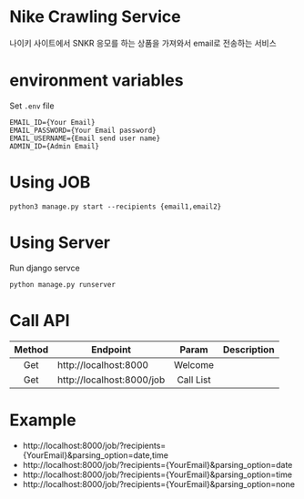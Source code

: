 # Nike Crawling Service
나이키 사이트에서 SNKR 응모를 하는 상품을 가져와서 email로 전송하는 서비스

# environment variables
Set `.env` file
```
EMAIL_ID={Your Email}
EMAIL_PASSWORD={Your Email password}
EMAIL_USERNAME={Email send user name}
ADMIN_ID={Admin Email}
```

# Using JOB
```commandline
python3 manage.py start --recipients {email1,email2}
```

# Using Server
Run django servce
```commandline
python manage.py runserver
```

# Call API
| Method | Endpoint                         |   Param   | Description |
|:------:|----------------------------------|:---------:|:-----------:|
|  Get   | http://localhost:8000            |  Welcome  |             |
|  Get   | http://localhost:8000/job        | Call List |             |

# Example
- http://localhost:8000/job/?recipients={YourEmail}&parsing_option=date,time
- http://localhost:8000/job/?recipients={YourEmail}&parsing_option=date
- http://localhost:8000/job/?recipients={YourEmail}&parsing_option=time
- http://localhost:8000/job/?recipients={YourEmail}&parsing_option=none